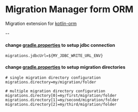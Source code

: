 # Migration Manager form ORM

Migration extension for [kotlin-orm](https://github.com/tcds-io/kotlin-orm)

--

#### change [gradle.properties](gradle.properties) to setup jdbc connection
```properties
migrations.jdbcUrl=${MY_JDBC_WRITE_URL_ENV}
```

#### change [gradle.properties](gradle.properties) to setup migration directories
```properties
# single migration directory configuration
migrations.directory=my/migration/folder

# multiple migration directory configuration
migrations.directory[0]=my/first/migration/folder
migrations.directory[1]=my/second/migration/folder
migrations.directory[2]=my/third/migration/folder
```
